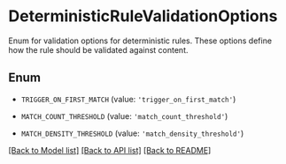 # DeterministicRuleValidationOptions

Enum for validation options for deterministic rules.  These options define how the rule should be validated against content.

## Enum

* `TRIGGER_ON_FIRST_MATCH` (value: `'trigger_on_first_match'`)

* `MATCH_COUNT_THRESHOLD` (value: `'match_count_threshold'`)

* `MATCH_DENSITY_THRESHOLD` (value: `'match_density_threshold'`)

[[Back to Model list]](../README.md#documentation-for-models) [[Back to API list]](../README.md#documentation-for-api-endpoints) [[Back to README]](../README.md)


